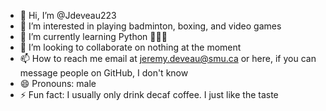 - 👋 Hi, I’m @Jdeveau223
- 👀 I’m interested in playing badminton, boxing, and video games
- 🌱 I’m currently learning Python 🐍🐍🐍
- 💞️ I’m looking to collaborate on nothing at the moment
- 📫 How to reach me email at jeremy.deveau@smu.ca or here, if you can message people on GitHub, I don't know
- 😄 Pronouns: male
- ⚡ Fun fact: I usually only drink decaf coffee. I just like the taste

<!---
Jdeveau223/Jdeveau223 is a ✨ special ✨ repository because its `README.md` (this file) appears on your GitHub profile.
You can click the Preview link to take a look at your changes.
--->
